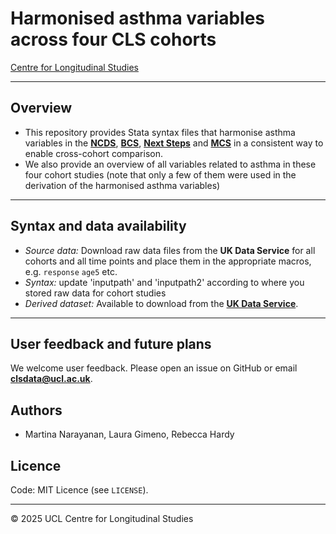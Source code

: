 # Harmonised asthma variables across four CLS cohorts

[Centre for Longitudinal Studies](https://cls.ucl.ac.uk/)

---

## Overview
- This repository provides Stata syntax files that harmonise asthma variables in the [**NCDS**](https://cls.ucl.ac.uk/cls-studies/1958-national-child-development-study/),  [**BCS**](https://cls.ucl.ac.uk/cls-studies/1970-british-cohort-study/),  [**Next Steps**](https://cls.ucl.ac.uk/cls-studies/1958-national-child-development-study/) and [**MCS**](https://cls.ucl.ac.uk/cls-studies/millennium-cohort-study/) in a consistent way to enable cross-cohort comparison. 
- We also provide an overview of all variables related to asthma in these four cohort studies (note that only a few of them were used in the derivation of the harmonised asthma variables)

---

## Syntax and data availability

- *Source data:* Download raw data files from the **UK Data Service** for all cohorts and all time points and place them in the appropriate macros, e.g. `response` `age5` etc.
- *Syntax:* update 'inputpath' and 'inputpath2' according to where you stored raw data for cohort studies
- *Derived dataset:* Available to download from the [**UK Data Service**](https://beta.ukdataservice.ac.uk/datacatalogue/studies/study?id=9417).

---

## User feedback and future plans

We welcome user feedback. Please open an issue on GitHub or email **clsdata@ucl.ac.uk**.

## Authors
- Martina Narayanan, Laura Gimeno, Rebecca Hardy

## Licence  
Code: MIT Licence (see `LICENSE`).

---

© 2025 UCL Centre for Longitudinal Studies
